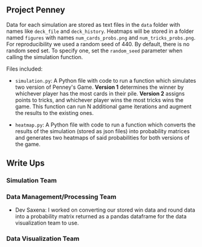 ## Project Penney

Data for each simulation are stored as text files in the `data` folder with names like `deck_file` and `deck_history`. Heatmaps will be stored in a folder named `figures` with names `num_cards_probs.png` and `num_tricks_probs.png`. For reproducibility we used a random seed of 440. By default, there is no random seed set. To specify one, set the `random_seed` parameter when calling the simulation function. 

Files included:

* `simulation.py`: A Python file with code to run a function which simulates two version of Penney's Game. **Version 1** determines the winner by whichever player has the most cards in their pile. **Version 2** assigns points to tricks, and whichever player wins the most tricks wins the game. This function can run N additional game iterations and augment the results to the existing ones.

* `heatmap.py`: A Python file with code to run a function which converts the results of the simulation (stored as json files) into probability matrices and generates two heatmaps of said probabilities for both versions of the game.

## Write Ups
### Simulation Team

### Data Management/Processing Team

* Dev Saxena: I worked on converting our stored win data and round data into a probability matrix returned as a pandas dataframe for the data visualization team to use. 

### Data Visualization Team
